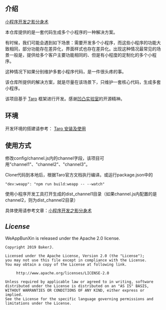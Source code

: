 ## 介绍

[小程序开发之影分身术](https://juejin.im/post/5c788d28e51d4560a82be8d2)

本仓库提供的是一套代码生成多个小程序的一种解决方案。

有时候，我们可能会遇到如下场景：需要开发多个小程序，而这些小程序的功能大致相同，部分功能存在差异化，界面样式也存在差异化。出现这种情况最常见的场景一般是，提供给多个客户主要功能相同的、但是有小程度的定制化的多个小程序。

这种情况下如果分别维护多套小程序代码，是一件很头疼的事。

该仓库所提供的解决方案，就是尽量在该场景下，只维护一套核心代码，生成多套小程序。

该项目基于 [Taro](https://taro.aotu.io/) 框架进行开发。感谢[凹凸实验室](https://aotu.io)的开源精神。

## 环境

开发环境的搭建请参考：
[Taro 安装及使用](https://nervjs.github.io/taro/docs/GETTING-STARTED.html)

## 使用方式

修改config/channel.js内的channel字段，该项目可用"channel1"、"channel2"、"channel3"。

Clone代码到本地后，根据Taro官方文档执行编译。或运行package.json中的 
```
"dev:weapp": "npm run build:weapp -- --watch"
```

使用小程序开发工具打开生成的dist_channel1目录（如果channel.js内配置的是channel2，则为dist_channel2目录）

具体使用请参考文章：[小程序开发之影分身术](https://juejin.im/post/5c788d28e51d4560a82be8d2)

## *License*

WeAppBunXin is released under the Apache 2.0 license.

```
Copyright 2019 BakerJ.

Licensed under the Apache License, Version 2.0 (the "License");
you may not use this file except in compliance with the License.
You may obtain a copy of the License at following link.

     http://www.apache.org/licenses/LICENSE-2.0

Unless required by applicable law or agreed to in writing, software
distributed under the License is distributed on an "AS IS" BASIS,
WITHOUT WARRANTIES OR CONDITIONS OF ANY KIND, either express or implied.
See the License for the specific language governing permissions and
limitations under the License.
```


